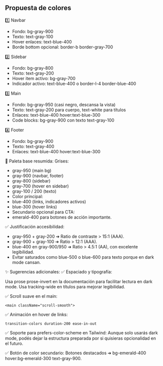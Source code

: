 ## Propuesta de colores   

1️⃣ Navbar
* Fondo: bg-gray-900
* Texto: text-gray-100
* Hover enlaces: text-blue-400
* Borde bottom opcional: border-b border-gray-700

2️⃣ Sidebar
* Fondo: bg-gray-800
* Texto: text-gray-200
* Hover item activo: bg-gray-700
* Indicador activo: text-blue-400 o border-l-4 border-blue-400

3️⃣ Main
* Fondo: bg-gray-950 (casi negro, descansa la vista)
* Texto: text-gray-200 para cuerpo, text-white para títulos
* Enlaces: text-blue-400 hover:text-blue-300
* Code blocks: bg-gray-900 con texto text-gray-100

4️⃣ Footer
* Fondo: bg-gray-900
* Texto: text-gray-400
* Enlaces: text-blue-400 hover:text-blue-300

🎨 Paleta base resumida:
Grises:
* gray-950 (main bg)
* gray-900 (navbar, footer)
* gray-800 (sidebar)
* gray-700 (hover en sidebar)
* gray-100 / 200 (texto)
* Color principal:
* blue-400 (links, indicadores activos)
* blue-300 (hover links)
* Secundario opcional para CTA:
* emerald-400 para botones de acción importante.

✅ Justificación accesibilidad:
* gray-950 + gray-200 ➔ Ratio de contraste > 15:1 (AAA).
* gray-900 + gray-100 ➔ Ratio > 12:1 (AAA).
* blue-400 en gray-900/950 ➔ Ratio > 4.5:1 (AA), con excelente legibilidad.
* Evitar saturados como blue-500 o blue-600 para texto porque en dark mode cansan.

✨ Sugerencias adicionales:
✅ Espaciado y tipografía:

Usa prose prose-invert en la documentación para facilitar lectura en dark mode.
Usa tracking-wide en títulos para mejorar legibilidad.

✅ Scroll suave en el main:

```tsx
<main className="scroll-smooth">
```   

✅ Animación en hover de links:   

```tsx
transition-colors duration-200 ease-in-out
```   

✅ Soporte para prefers-color-scheme en Tailwind:
Aunque solo usarás dark mode, podés dejar la estructura preparada por si quisieras opcionalidad en el futuro.

✅ Botón de color secundario:
Botones destacados ➔ bg-emerald-400 hover:bg-emerald-300 text-gray-900.
